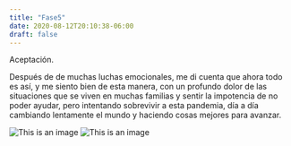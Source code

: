 ```yaml
---
title: "Fase5"
date: 2020-08-12T20:10:38-06:00
draft: false
---
```


Aceptación.

Después de de muchas luchas emocionales, me di cuenta que ahora todo es así, y me siento bien de esta manera, con un profundo dolor de las situaciones que se viven en muchas familias y sentir la impotencia de no poder ayudar, pero intentando sobrevivir a esta pandemia, día a día cambiando lentamente el mundo y haciendo cosas mejores para avanzar.

![This is an image](/images/5.jpg)
![This is an image](/images/5-5.jpg)
